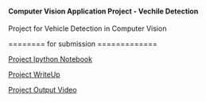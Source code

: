 #### Computer Vision Application Project - Vechile Detection
Project for Vehicle Detection in Computer Vision 

======== for submission =============

[Project Ipython Notebook](https://github.com/wenbo5565/AppliedProject_CarDetection/blob/master/Object%20Detection.ipynb)

[Project WriteUp](https://github.com/wenbo5565/AppliedProject_CarDetection/blob/master/ProjectWriteUp.md)

[Project Output Video](https://github.com/wenbo5565/AppliedProject_CarDetection/blob/master/project_output_video_2.mp4)
